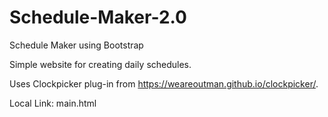 # Schedule-Maker-2.0
Schedule Maker using Bootstrap

Simple website for creating daily schedules.

Uses Clockpicker plug-in from https://weareoutman.github.io/clockpicker/.

Local Link: main.html

